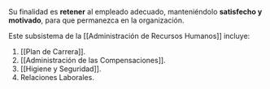 Su finalidad es **retener** al empleado adecuado, manteniéndolo **satisfecho y motivado**, para que permanezca en la organización.

Este subsistema de la [[Administración de Recursos Humanos]] incluye:

1. [[Plan de Carrera]].
2. [[Administración de las Compensaciones]].
3. [[Higiene y Seguridad]].
4. Relaciones Laborales.

